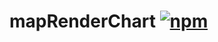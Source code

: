 # mapRenderChart [![npm](https://img.shields.io/badge/npm-0.0.7-red)](https://www.npmjs.com/package/map-render-chart)